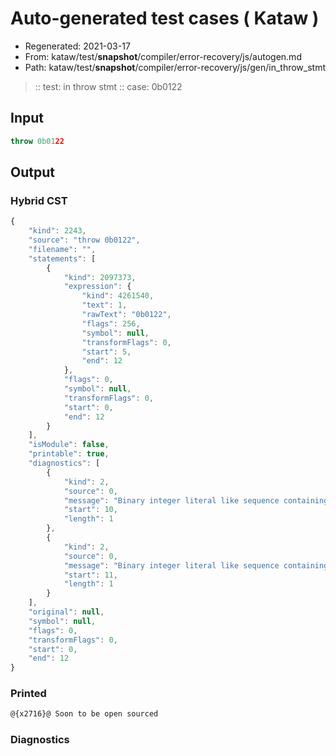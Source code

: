 # Auto-generated test cases ( Kataw )
- Regenerated: 2021-03-17
- From: kataw/test/__snapshot__/compiler/error-recovery/js/autogen.md
- Path: kataw/test/__snapshot__/compiler/error-recovery/js/gen/in_throw_stmt
> :: test: in throw stmt
> :: case: 0b0122
## Input

`````js
throw 0b0122
`````

## Output

### Hybrid CST

```javascript
{
    "kind": 2243,
    "source": "throw 0b0122",
    "filename": "",
    "statements": [
        {
            "kind": 2097373,
            "expression": {
                "kind": 4261540,
                "text": 1,
                "rawText": "0b0122",
                "flags": 256,
                "symbol": null,
                "transformFlags": 0,
                "start": 5,
                "end": 12
            },
            "flags": 0,
            "symbol": null,
            "transformFlags": 0,
            "start": 0,
            "end": 12
        }
    ],
    "isModule": false,
    "printable": true,
    "diagnostics": [
        {
            "kind": 2,
            "source": 0,
            "message": "Binary integer literal like sequence containing an invalid digit",
            "start": 10,
            "length": 1
        },
        {
            "kind": 2,
            "source": 0,
            "message": "Binary integer literal like sequence containing an invalid digit",
            "start": 11,
            "length": 1
        }
    ],
    "original": null,
    "symbol": null,
    "flags": 0,
    "transformFlags": 0,
    "start": 0,
    "end": 12
}
```

### Printed

```javascript
@{x2716}@ Soon to be open sourced
```

### Diagnostics

```javascript

```

